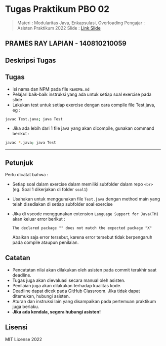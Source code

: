 # Tugas Praktikum PBO 02

> Materi : Modularitas Java, Enkapsulasi, Overloading
> Pengajar : Asisten Praktikum 2022
> Slide : [Link Slide](https://praktikum-tiunpad-2022.github.io/materi-PBO-02)

## PRAMES RAY LAPIAN - 140810210059

## Deskripsi Tugas

<DESKRIPSI>

## Tugas

- Isi nama dan NPM pada file `README.md`
- Pelajari baik-baik instruksi yang ada untuk setiap soal exercise pada slide
- Lakukan test untuk setiap exercise dengan cara compile file Test.java, eg :

```bash
javac Test.java; java Test
```

- Jika ada lebih dari 1 file java yang akan dicompile, gunakan command berikut :

```bash
javac *.java; java Test
```

---

## Petunjuk

Perlu dicatat bahwa :

- Setiap soal dalam exercise dalam memiliki subfolder dalam repo `<br>` (eg. Soal 1 dikerjakan di folder `soal1`)
- Usahakan untuk menggunakan file `Test.java` dengan method main yang telah disediakan di setiap subfolder soal exercise
- Jika di vscode menggunakan extension `Language Support for Java(TM)` akan keluar error berikut :

  ```
  The declared package "" does not match the expected package "X"
  ```

  Abaikan saja error tersebut, karena error tersebut tidak berpengaruh pada compile ataupun penilaian.

## Catatan

- Pencatatan nilai akan dilakukan oleh asisten pada commit terakhir saat deadline.
- Tugas juga akan dievaluasi secara manual oleh asisten.
- Penilaian juga akan dilakukan terhadap kualitas kode.
- Deadline dapat dicek pada GitHub Classroom. Jika tidak dapat ditemukan, hubungi asisten.
- Aturan dan instruksi lain yang disampaikan pada pertemuan praktikum juga berlaku.
- **Jika ada kendala, segera hubungi asisten!**

## Lisensi

MIT License 2022
